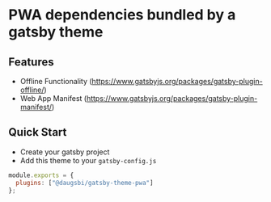 # PWA dependencies bundled by a gatsby theme

## Features

- Offline Functionality (https://www.gatsbyjs.org/packages/gatsby-plugin-offline/)
- Web App Manifest (https://www.gatsbyjs.org/packages/gatsby-plugin-manifest/)

## Quick Start

- Create your gatsby project
- Add this theme to your `gatsby-config.js`

```javascript
module.exports = {
  plugins: ["@daugsbi/gatsby-theme-pwa"]
};
```
